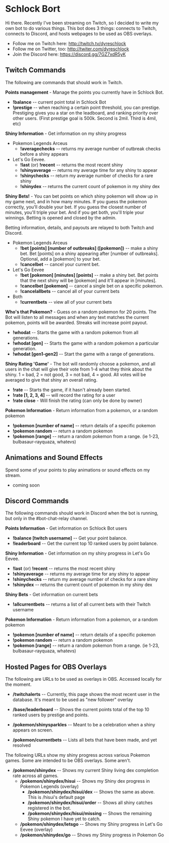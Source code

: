 # Schlock Bort

Hi there.  Recently I've been streaming on Twitch, so I decided to write my own bot to do various things. This bot does 3 things: connects to Twitch, connects to Discord, and hosts webpages to be used as OBS overlays.

* Follow me on Twitch here: http://twitch.tv/dyreschlock
* Follow me on Twitter, too: http://twiter.com/dyreschlock
* Join the Discord here: https://discord.gg/7GZ7xdR5yK

## Twitch Commands

The following are commands that should work in Twitch.

**Points management** - Manage the points you currently have in Schlock Bot.

* **!balance** -- current point total in Schlock Bot
* **!prestige** -- when reaching a certain point threshold, you can prestige. Prestiging gives you a star on the leadboard, and ranking priority over other users. (First prestige goal is 500k. Second is 2mil. Third is 4mil, etc)


**Shiny Information** - Get information on my shiny progress 

* Pokemon Legends Arceus
    * **!averagechecks** -- returns my average number of outbreak checks before a shiny appears
* Let's Go Eevee.
    * **!last** (or) **!recent** -- returns the most recent shiny
    * **!shinyaverage** -- returns my average time for any shiny to appear
    * **!shinychecks** -- return my average number of checks for a rare shiny
    * **!shinydex** -- returns the current count of pokemon in my shiny dex

**Shiny Bets!** - You can bet points on which shiny pokemon will show up in my game next, and in how many minutes. If you guess the pokemon correctly, you'll double your bet. If you guess the closest number of minutes, you'll triple your bet. And if you get both, you'll triple your winnings.  Betting is opened and closed by the admin.

Betting information, details, and payouts are relayed to both Twitch and Discord.

* Pokemon Legends Arceus
    * **!bet [points] [number of outbreaks] ([pokemon])** -- make a shiny bet. Bet [points] on a shiny appearing after [number of outbreaks]. Optional, add a [pokemon] to your bet.
    * **!cancelbet** -- cancel your current bet.
* Let's Go Eevee
    * **!bet [pokemon] [minutes] [points]** -- make a shiny bet. Bet points that the next shiny will be [pokemon] and it'll appear in [minutes].
    * **!cancelbet [pokemon]** -- cancel a single bet on a specific pokemon.
    * **!cancelallbets** -- cancel all of your current bets
* Both      
    * **!currentbets** -- view all of your current bets


**Who's that Pokemon?** - Guess on a random pokemon for 20 points. The Bot will listen to all messages and when any text matches the current pokemon, points will be awarded. Streaks will increase point payout.

* **!whodat** -- Starts the game with a random pokemon from all generations.
* **!whodat [gen]** -- Starts the game with a random pokemon a particular generation.
* **!whodat [gen1-gen2]** -- Start the game with a range of generations.


**Shiny Rating 'Game'** - The bot will randomly choose a pokemon, and all users in the chat will give their vote from 1-4 what they think about the shiny. 1 = bad, 2 = not good, 3 = not bad, 4 = good. All votes will be averaged to give that shiny an overall rating.

* **!rate** -- Starts the game, if it hasn't already been started.
* **!rate [1, 2, 3, 4]** -- will record the rating for a user
* **!rate close** - Will finish the rating (can only be done by owner)


**Pokemon Information** - Return information from a pokemon, or a random pokemon

* **!pokemon [number of name]** -- return details of a specific pokemon
* **!pokemon random** -- return a random pokemon
* **!pokemon [range]** -- return a random pokemon from a range. (ie 1-23, bulbasaur-rayquaza, whatevs)


## Animations and Sound Effects

Spend some of your points to play animations or sound effects on my stream.

* coming soon

## Discord Commands

The following commands should work in Discord when the bot is running, but only in the #bot-chat-relay channel.

**Points Information** - Get information on Schlock Bot users

* **!balance [twitch username]** -- Get your point balance.
* **!leaderboard** -- Get the current top 10 ranked users by point balance.

**Shiny Information** - Get information on my shiny progress in Let's Go Eevee.

* **!last** (or) **!recent** -- returns the most recent shiny
* **!shinyaverage** -- returns my average time for any shiny to appear
* **!shinychecks** -- return my average number of checks for a rare shiny
* **!shinydex** -- returns the current count of pokemon in my shiny dex

**Shiny Bets** - Get information on current bets

* **!allcurrentbets** -- returns a list of all current bets with their Twitch username

**Pokemon Information** - Return information from a pokemon, or a random pokemon

* **!pokemon [number of name]** -- return details of a specific pokemon
* **!pokemon random** -- return a random pokemon
* **!pokemon [range]** -- return a random pokemon from a range. (ie 1-23, bulbasaur-rayquaza, whatevs)

## Hosted Pages for OBS Overlays

The following are URLs to be used as overlays in OBS.  Accessed locally for the moment.

* **/twitchalerts** -- Currently, this page shows the most recent user in the database. It's meant to be used as "new follower" overlay

* **/base/leaderboard** -- Shows the current points total of the top 10 ranked users by prestige and points.

* **/pokemon/shinysparkles** -- Meant to be a celebration when a shiny appears on screen.

* **/pokemon/currentbets** -- Lists all bets that have been made, and yet resolved

The following URLs show my shiny progress across various Pokemon games. Some are intended to be OBS overlays. Some aren't.

* **/pokemon/shinydex** -- Shows my current Shiny living dex completion rate across all games. 
    * **/pokemon/shinydex/hisui** -- Shows my Shiny dex progress in Pokemon Legends (overlay)
        * **/pokemon/shinydex/hisui/dex** -- Shows the same as above.  This is /hisui's default page
        * **/pokemon/shinydex/hisui/order** -- Shows all shiny catches registered in the bot.
        * **/pokemon/shinydex/hisui/missing** -- Shows the remaining Shiny pokemon I have yet to catch.
    * **/pokemon/shinydex/letsgo** -- Shows my Shiny progress in Let's Go Eevee (overlay)
    * **/pokemon/shinydex/go** -- Shows my Shiny progress in Pokemon Go

